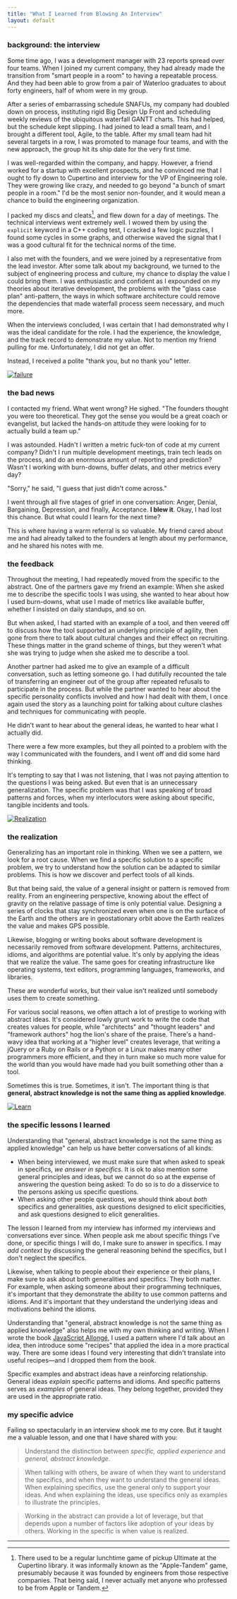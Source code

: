 ```yaml
---
title: "What I Learned from Blowing An Interview"
layout: default
---
```


### background: the interview

Some time ago, I was a development manager with 23 reports spread over four teams. When I joined my current company, they had already made the transition from "smart people in a room" to having a repeatable process. And they had been able to grow from a pair of Waterloo graduates to about forty engineers, half of whom were in my group.

After a series of embarrassing schedule SNAFUs, my company had doubled down on process, instituting rigid Big Design Up Front and scheduling weekly reviews of the ubiquitous waterfall GANTT charts. This had helped, but the schedule kept slipping. I had joined to lead a small team, and I brought a different tool, Agile, to the table. After my small team had hit several targets in a row, I was promoted to manage four teams, and with the new approach, the group hit its ship date for the very first time.

I was well-regarded within the company, and happy. However, a friend worked for a startup with excellent prospects, and he convinced me that I ought to fly down to Cupertino and interview for the VP of Engineering role. They were growing like crazy, and needed to go beyond "a bunch of smart people in a room." I'd be the most senior non-founder, and it would mean a chance to build the engineering organization.

I packed my discs and cleats[^apple-tandem], and flew down for a day of meetings. The technical interviews went extremely well. I wowed them by using the `explicit` keyword in a C++ coding test, I cracked a few logic puzzles, I found some cycles in some graphs, and otherwise waved the signal that I was a good cultural fit for the technical norms of the time.

[^apple-tandem]: There used to be a regular lunchtime game of pickup Ultimate at the Cupertino library. it was informally known as the "Apple-Tandem" game, presumably because it was founded by engineers from those respective companies. That being said, I never actually met anyone who professed to be from Apple or Tandem.

I also met with the founders, and we were joined by a representative from the lead investor. After some talk about my background, we turned to the subject of engineering process and culture, my chance to display the value I could bring them. I was enthusiastic and confident as I expounded on my theories about iterative development, the problems with the "glass case plan" anti-pattern, the ways in which software architecture could remove the dependencies that made waterfall process seem necessary, and much more.

When the interviews concluded, I was certain that I had demonstrated why I was the ideal candidate for the role. I had the experience, the knowledge, and the track record to demonstrate my value. Not to mention my friend pulling for me. Unfortunately, I did not get an offer.

Instead, I received a polite "thank you, but no thank you" letter.

[![failure](/assets/images/failure.jpg)](https://www.flickr.com/photos/jeffdjevdet/17134243011)

### the bad news

I contacted my friend. What went wrong? He sighed. "The founders thought you were too theoretical. They got the sense you would be a great coach or evangelist, but lacked the hands-on attitude they were looking for to actually build a team up."

I was astounded. Hadn't I written a metric fuck-ton of code at my current company? Didn't I run multiple development meetings, train tech leads on the process, and do an enormous amount of reporting and prediction? Wasn't I working with burn-downs, buffer delats, and other metrics every day?

"Sorry," he said, "I guess that just didn't come across."

I went through all five stages of grief in one conversation: Anger, Denial, Bargaining, Depression, and finally, Acceptance. **I blew it**. Okay, I had lost this chance. But what could I learn for the next time?

This is where having a warm referral is so valuable. My friend cared about me and had already talked to the founders at length about my performance, and he shared his notes with me.

### the feedback

Throughout the meeting, I had repeatedly moved from the specific to the abstract. One of the partners gave my friend an example: When she asked me to describe the specific tools I was using, she wanted to hear about how I used burn-downs, what use I made of metrics like available buffer, whether I insisted on daily standups, and so on.

But when asked, I had started with an example of a tool, and then veered off to discuss how the tool supported an underlying principle of agility, then gone from there to talk about cultural changes and their effect on recruiting. These things matter in the grand scheme of things, but they weren't what she was trying to judge when she asked me to describe a tool.

Another partner had asked me to give an example of a difficult conversation, such as letting someone go. I had dutifully recounted the tale of transferring an engineer out of the group after repeated refusals to participate in the process. But while the partner wanted to hear about the specific personality conflicts involved and how I had dealt with them, I once again used the story as a launching point for talking about culture clashes and  techniques for communicating with people.

He didn't want to hear about the general ideas, he wanted to hear what I actually did.

There were a few more examples, but they all pointed to a problem with the way I communicated with the founders, and I went off and did some hard thinking.

It's tempting to say that I was not listening, that I was not paying attention to the questions I was being asked. But even that is an unnecessary generalization. The specific problem was that I was speaking of broad patterns and forces, when my interlocutors were asking about specific, tangible incidents and tools.

[![Realization](/assets/images/realization.jpg)](https://www.flickr.com/photos/wonderlane/3613473396)

### the realization

Generalizing has an important role in thinking. When we see a pattern, we look for a root cause. When we find a specific solution to a specific problem, we try to understand how the solution can be adapted to similar problems. This is how we discover and perfect tools of all kinds.

But that being said, the value of a general insight or pattern is removed from reality. From an engineering perspective, knowing about the effect of gravity on the relative passage of time is only potential value. Designing a series of clocks that stay synchronized even when one is on the surface of the Earth and the others are in geostationary orbit above the Earth realizes the value and makes GPS possible.

Likewise, blogging or writing books about software development is necessarily removed from software development. Patterns, architectures, idioms, and algorithms are potential value. It's only by applying the ideas that we realize the value. The same goes for creating infrastructure like operating systems, text editors, programming languages, frameworks, and libraries.

These are wonderful works, but their value isn't realized until somebody uses them to create something.

For various social reasons, we often attach a lot of prestige to working with abstract ideas. It's considered lowly grunt work to write the code that creates values for people, while "architects" and "thought leaders" and "framework authors" hog the lion's share of the praise. There's a hand-wavy idea that working at a "higher level" creates leverage, that writing a jQuery or a Ruby on Rails or a Python or a Linux makes many other programmers more efficient, and they in turn make so much more value for the world than you would have made had you built something other than a tool.

Sometimes this is true. Sometimes, it isn't. The important thing is that **general, abstract knowledge is not the same thing as applied knowledge**.

[![Learn](/assets/images/learn.jpg)](https://www.flickr.com/photos/jakerust/16846023595)

### the specific lessons I learned

Understanding that "general, abstract knowledge is not the same thing as applied knowledge" can help us have better conversations of all kinds:

- When being interviewed, we must make sure that when asked to speak in specifics, *we answer in specifics*. It is ok to also mention some general principles and ideas, but we cannot do so at the expense of answering the question being asked: To do so is to do a disservice to the persons asking us specific questions.
- When asking other people questions, we should think about *both* specifics and generalities, ask questions designed to elicit specificities, and ask questions designed to elicit generalities.

The lesson I learned from my interview has informed my interviews and conversations ever since. When people ask me about specific things I've done, or specific things I will do, I make sure to answer in specifics. I may *add context* by discussing the general reasoning behind the specifics, but I don't neglect the specifics.

Likewise, when talking to people about their experience or their plans, I make sure to ask about both generalities and specifics. They both matter. For example, when asking someone about their programming techniques, it's important that they demonstrate the ability to use common patterns and idioms. And it's important that they understand the underlying ideas and motivations behind the idioms.

Understanding that "general, abstract knowledge is not the same thing as applied knowledge" also helps me with my own thinking and writing. When I wrote the book [JavaScript Allongé][ja], I used a pattern where I'd talk about an idea, then introduce some "recipes" that applied the idea in a more practical way. There are some ideas I found very interesting that didn't translate into useful recipes—and I dropped them from the book.

Specific examples and abstract ideas have a reinforcing relationship. General ideas *explain* specific patterns and idioms. And specific patterns serves as *examples* of general ideas. They belong together, provided they are used in the appropriate ratio.

[ja]: https://leanpub.com/javascriptallongesix

### my specific advice

Failing so spectacularly in an interview shook me to my core. But it taught me a valuable lesson, and one that I have shared with you:

 > Understand the distinction between *specific, applied experience* and *general, abstract knowledge*.

 > When talking with others, be aware of when they want to understand the specifics, and when they want to understand the general ideas. When explaining specifics, use the general only to support your ideas. And when explaining  the ideas, use specifics only as examples to illustrate the principles.

 > Working in the abstract can provide a lot of leverage, but that depends upon a number of factors like adoption of your ideas by others. Working in the specific is when value is realized.

 ---
